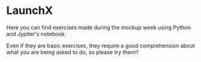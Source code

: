 # LaunchX
 
 Here you can find exercises made during the mockup week using Python and Jypiter's notebook. 
 
 Even if they are basic exercises, they require a good comprehension about what you are being asked to do, so please try them!! 
 
